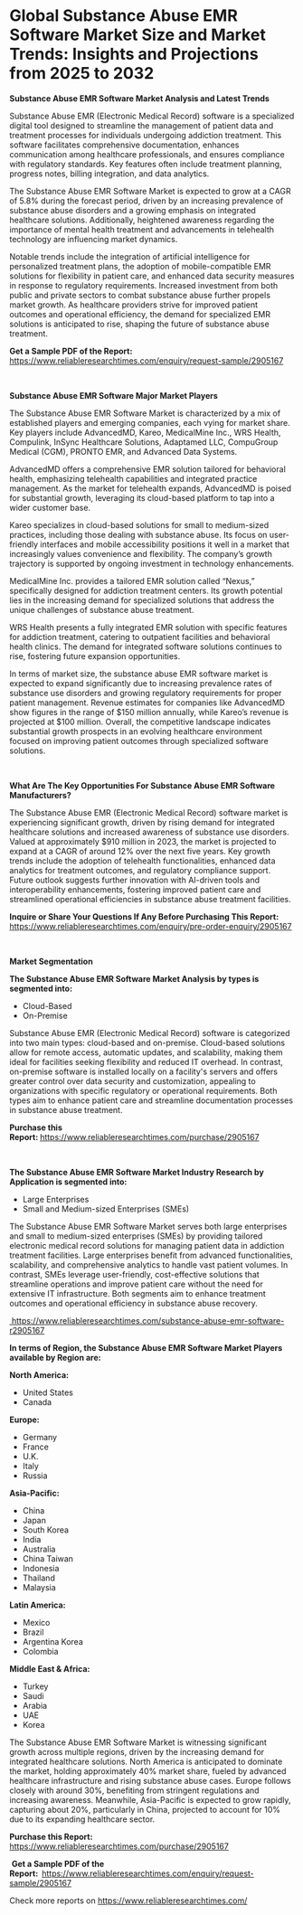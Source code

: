 <p><h1>Global Substance Abuse EMR Software Market Size and Market Trends: Insights and Projections from 2025 to 2032</h1></p><p><strong>Substance Abuse EMR Software Market Analysis and Latest Trends</strong></p>
<p><p>Substance Abuse EMR (Electronic Medical Record) software is a specialized digital tool designed to streamline the management of patient data and treatment processes for individuals undergoing addiction treatment. This software facilitates comprehensive documentation, enhances communication among healthcare professionals, and ensures compliance with regulatory standards. Key features often include treatment planning, progress notes, billing integration, and data analytics.</p><p>The Substance Abuse EMR Software Market is expected to grow at a CAGR of 5.8% during the forecast period, driven by an increasing prevalence of substance abuse disorders and a growing emphasis on integrated healthcare solutions. Additionally, heightened awareness regarding the importance of mental health treatment and advancements in telehealth technology are influencing market dynamics. </p><p>Notable trends include the integration of artificial intelligence for personalized treatment plans, the adoption of mobile-compatible EMR solutions for flexibility in patient care, and enhanced data security measures in response to regulatory requirements. Increased investment from both public and private sectors to combat substance abuse further propels market growth. As healthcare providers strive for improved patient outcomes and operational efficiency, the demand for specialized EMR solutions is anticipated to rise, shaping the future of substance abuse treatment.</p></p>
<p><strong>Get a Sample PDF of the Report:&nbsp;</strong> <a href="https://www.reliableresearchtimes.com/enquiry/request-sample/2905167?utm_campaign=3290&utm_medium=2&utm_source=Github&utm_content=ia&utm_term=12032025&utm_id=substance-abuse-emr-software">https://www.reliableresearchtimes.com/enquiry/request-sample/2905167</a></p>
<p>&nbsp;</p>
<p><strong>Substance Abuse EMR Software Major Market Players</strong></p>
<p><p>The Substance Abuse EMR Software Market is characterized by a mix of established players and emerging companies, each vying for market share. Key players include AdvancedMD, Kareo, MedicalMine Inc., WRS Health, Compulink, InSync Healthcare Solutions, Adaptamed LLC, CompuGroup Medical (CGM), PRONTO EMR, and Advanced Data Systems. </p><p>AdvancedMD offers a comprehensive EMR solution tailored for behavioral health, emphasizing telehealth capabilities and integrated practice management. As the market for telehealth expands, AdvancedMD is poised for substantial growth, leveraging its cloud-based platform to tap into a wider customer base.</p><p>Kareo specializes in cloud-based solutions for small to medium-sized practices, including those dealing with substance abuse. Its focus on user-friendly interfaces and mobile accessibility positions it well in a market that increasingly values convenience and flexibility. The company’s growth trajectory is supported by ongoing investment in technology enhancements.</p><p>MedicalMine Inc. provides a tailored EMR solution called “Nexus,” specifically designed for addiction treatment centers. Its growth potential lies in the increasing demand for specialized solutions that address the unique challenges of substance abuse treatment.</p><p>WRS Health presents a fully integrated EMR solution with specific features for addiction treatment, catering to outpatient facilities and behavioral health clinics. The demand for integrated software solutions continues to rise, fostering future expansion opportunities.</p><p>In terms of market size, the substance abuse EMR software market is expected to expand significantly due to increasing prevalence rates of substance use disorders and growing regulatory requirements for proper patient management. Revenue estimates for companies like AdvancedMD show figures in the range of $150 million annually, while Kareo’s revenue is projected at $100 million. Overall, the competitive landscape indicates substantial growth prospects in an evolving healthcare environment focused on improving patient outcomes through specialized software solutions.</p></p>
<p>&nbsp;</p>
<p><strong>What Are The Key Opportunities For Substance Abuse EMR Software Manufacturers?</strong></p>
<p><p>The Substance Abuse EMR (Electronic Medical Record) software market is experiencing significant growth, driven by rising demand for integrated healthcare solutions and increased awareness of substance use disorders. Valued at approximately $910 million in 2023, the market is projected to expand at a CAGR of around 12% over the next five years. Key growth trends include the adoption of telehealth functionalities, enhanced data analytics for treatment outcomes, and regulatory compliance support. Future outlook suggests further innovation with AI-driven tools and interoperability enhancements, fostering improved patient care and streamlined operational efficiencies in substance abuse treatment facilities.</p></p>
<p><strong>Inquire or Share Your Questions If Any Before Purchasing This Report:</strong> <a href="https://www.reliableresearchtimes.com/enquiry/pre-order-enquiry/2905167?utm_campaign=3290&utm_medium=2&utm_source=Github&utm_content=ia&utm_term=12032025&utm_id=substance-abuse-emr-software">https://www.reliableresearchtimes.com/enquiry/pre-order-enquiry/2905167</a></p>
<p>&nbsp;</p>
<p><strong>Market Segmentation</strong></p>
<p><strong>The Substance Abuse EMR Software Market Analysis by types is segmented into:</strong></p>
<p><ul><li>Cloud-Based</li><li>On-Premise</li></ul></p>
<p><p>Substance Abuse EMR (Electronic Medical Record) software is categorized into two main types: cloud-based and on-premise. Cloud-based solutions allow for remote access, automatic updates, and scalability, making them ideal for facilities seeking flexibility and reduced IT overhead. In contrast, on-premise software is installed locally on a facility's servers and offers greater control over data security and customization, appealing to organizations with specific regulatory or operational requirements. Both types aim to enhance patient care and streamline documentation processes in substance abuse treatment.</p></p>
<p><strong>Purchase this Report:&nbsp;</strong><a href="https://www.reliableresearchtimes.com/purchase/2905167?utm_campaign=3290&utm_medium=2&utm_source=Github&utm_content=ia&utm_term=12032025&utm_id=substance-abuse-emr-software">https://www.reliableresearchtimes.com/purchase/2905167</a></p>
<p>&nbsp;</p>
<p><strong>The Substance Abuse EMR Software Market Industry Research by Application is segmented into:</strong></p>
<p><ul><li>Large Enterprises</li><li>Small and Medium-sized Enterprises (SMEs)</li></ul></p>
<p><p>The Substance Abuse EMR Software Market serves both large enterprises and small to medium-sized enterprises (SMEs) by providing tailored electronic medical record solutions for managing patient data in addiction treatment facilities. Large enterprises benefit from advanced functionalities, scalability, and comprehensive analytics to handle vast patient volumes. In contrast, SMEs leverage user-friendly, cost-effective solutions that streamline operations and improve patient care without the need for extensive IT infrastructure. Both segments aim to enhance treatment outcomes and operational efficiency in substance abuse recovery.</p></p>
<p><a href="https://www.reliableresearchtimes.com/substance-abuse-emr-software-r2905167?utm_campaign=3290&utm_medium=2&utm_source=Github&utm_content=ia&utm_term=12032025&utm_id=substance-abuse-emr-software">&nbsp;https://www.reliableresearchtimes.com/substance-abuse-emr-software-r2905167</a></p>
<p><strong>In terms of Region, the Substance Abuse EMR Software Market Players available by Region are:</strong></p>
<p>
    <p> <strong> North America: </strong>
        <ul>
            <li>United States</li>
            <li>Canada</li>
        </ul>
        </p> 
    <p> <strong> Europe: </strong>
        <ul>
            <li>Germany</li>
            <li>France</li>
            <li>U.K.</li>
            <li>Italy</li>
            <li>Russia</li>
        </ul>
        </p> 
    <p> <strong> Asia-Pacific: </strong>
        <ul>
            <li>China</li>
            <li>Japan</li>
            <li>South Korea</li>
            <li>India</li>
            <li>Australia</li>
            <li>China Taiwan</li>
            <li>Indonesia</li>
            <li>Thailand</li>
            <li>Malaysia</li>
        </ul>
        </p> 
    <p> <strong> Latin America: </strong>
        <ul>
            <li>Mexico</li>
            <li>Brazil</li>
            <li>Argentina Korea</li>
            <li>Colombia</li>
        </ul>
        </p> 
    <p> <strong> Middle East & Africa: </strong>
        <ul>
            <li>Turkey</li>
            <li>Saudi</li>
            <li>Arabia</li>
            <li>UAE</li>
            <li>Korea</li>
        </ul>
    </p>
    </p>
<p><p>The Substance Abuse EMR Software Market is witnessing significant growth across multiple regions, driven by the increasing demand for integrated healthcare solutions. North America is anticipated to dominate the market, holding approximately 40% market share, fueled by advanced healthcare infrastructure and rising substance abuse cases. Europe follows closely with around 30%, benefiting from stringent regulations and increasing awareness. Meanwhile, Asia-Pacific is expected to grow rapidly, capturing about 20%, particularly in China, projected to account for 10% due to its expanding healthcare sector.</p></p>
<p><strong>Purchase this Report: </strong><a href="https://www.reliableresearchtimes.com/purchase/2905167?utm_campaign=3290&utm_medium=2&utm_source=Github&utm_content=ia&utm_term=12032025&utm_id=substance-abuse-emr-software">https://www.reliableresearchtimes.com/purchase/2905167</a></p>
<p>&nbsp;<strong>Get a Sample PDF of the Report:&nbsp;&nbsp;</strong><a href="https://www.reliableresearchtimes.com/enquiry/request-sample/2905167?utm_campaign=3290&utm_medium=2&utm_source=Github&utm_content=ia&utm_term=12032025&utm_id=substance-abuse-emr-software">https://www.reliableresearchtimes.com/enquiry/request-sample/2905167</a></p>
<p><strong></strong></p>
<p>Check more reports on <a href="https://www.reliableresearchtimes.com/?utm_campaign=3290&utm_medium=2&utm_source=Github&utm_content=ia&utm_term=12032025&utm_id=substance-abuse-emr-software">https://www.reliableresearchtimes.com/</a></p>